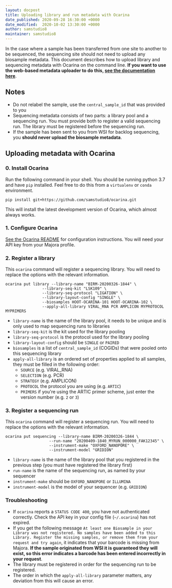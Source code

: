 ```yaml
---
layout: docpost
title: Uploading library and run metadata with Ocarina
date_published: 2020-09-28 16:30:00 +0000
date_modified:  2020-10-02 13:30:00 +0000
author: samstudio8
maintainer: samstudio8
---
```


In the case where a sample has been transferred from one site to another to be sequenced, the sequencing site should not need to upload any biosample metadata.
This document describes how to upload library and sequencing metadata with Ocarina on the command line. **If you want to use the web-based metadata uploader to do this, [see the documentation here](https://metadata.docs.cog-uk.io/bulk-upload-1/library-run-metadata-only)**.


## Notes

* Do not relabel the sample, use the `central_sample_id` that was provided to you 
* Sequencing metadata consists of two parts: a library pool and a sequencing run. You must provide both to register a valid sequencing run. The library must be registered before the sequencing run.
* If the sample has been sent to you from WSI for backlog sequencing, you **should never upload the biosample metadata**.

## Uploading metadata with Ocarina

### 0. Install Ocarina

Run the following command in your shell. You should be running python 3.7 and have `pip` installed.
Feel free to do this from a `virtualenv` or `conda` environment.

```
pip install git+https://github.com/samstudio8/ocarina.git
```

This will install the latest development version of Ocarina, which almost always works.

### 1. Configure Ocarina

[See the Ocarina README](https://github.com/climb-covid/ocarina2#configuration) for configuration instructions.
You will need your API key from your Majora profile.

### 2. Register a library

This `ocarina` command will register a sequencing library. You will need to replace the options with the relevant information.

```
ocarina put library --library-name "BIRM-20200326-1844" \
                --library-seq-kit "LSK109" \
                --library-seq-protocol "LIGATION" \
                --library-layout-config "SINGLE" \
                --biosamples HOOT-OCARINA-101 HOOT-OCARINA-102 \
                --apply-all-library VIRAL_RNA PCR AMPLICON MYPROTOCOL MYPRIMERS
```

* `library-name` is the name of the library pool, it needs to be unique and is only used to map sequencing runs to libraries
* `library-seq-kit` is the kit used for the library pooling
* `library-seq-protocol` is the protocol used for the library pooling
* `library-layout-config` should be `SINGLE` or `PAIRED`
* `biosamples` is a list of `central_sample_id` (COGIDs) that were pooled onto this sequencing library
* `apply-all-library` is an ordered set of properties applied to all samples, they must be filled in the following order:
    * `SOURCE` (e.g. VIRAL_RNA)
    * `SELECTION` (e.g. PCR)
    * `STRATEGY` (e.g. AMPLICON)
    * `PROTOCOL` the protocol you are using (e.g. `ARTIC`)
    * `PRIMERS` if you're using the ARTIC primer scheme, just enter the version number (e.g. `2` or `3`)
               

### 3. Register a sequencing run

This `ocarina` command will register a sequencing run. You will need to replace the options with the relevant information.

```
ocarina put sequencing --library-name BIRM-20200326-1844 \
                   --run-name "20200409-1840_MYRUN_000000_FAK12345" \
                   --instrument-make "OXFORD_NANOPORE" \
                   --instrument-model "GRIDION"
```

* `library-name` is the name of the library pool that you registered in the previous step (you must have registered the library first)
* `run-name` is the name of the sequencing run, as named by your sequencer
* `instrument-make` should be `OXFORD_NANOPORE` or `ILLUMINA`
* `instrument-model` is the model of your sequencer (e.g. `GRIDION`)

### Troubleshooting

* If `ocarina` reports a `STATUS CODE 400`, you have not authenticated correctly. Check the API key in your config file (`~/.ocarina`) has not expired.
* If you get the following message `At least one Biosample in your Library was not registered. No samples have been added to this Library. Register the missing samples, or remove them from your request and try again`, it indicates that your barcode is missing from Majora. **If the sample originated from WSI it is guaranteed they will exist, so this error indicates a barcode has been entered incorrectly in your request**.
* The library must be registered in order for the sequencing run to be registered.
* The order in which the `apply-all-library` parameter matters, any deviation from this will cause an error.
